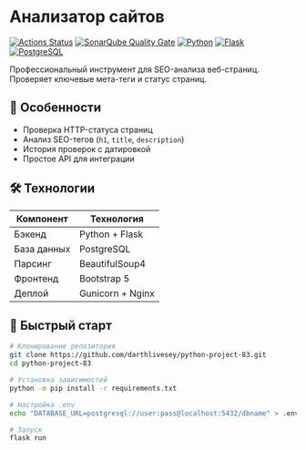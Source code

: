 # Анализатор сайтов

[![Actions Status](https://github.com/darthlivesey/python-project-83/actions/workflows/hexlet-check.yml/badge.svg)](https://github.com/darthlivesey/python-project-83/actions)
[![SonarQube Quality Gate](https://sonarcloud.io/api/project_badges/measure?project=darthlivesey_python-project-83&metric=alert_status)](https://sonarcloud.io/summary/new_code?id=darthlivesey_python-project-83)
[![Python](https://img.shields.io/badge/python-3.10%2B-blue)](https://www.python.org/)
[![Flask](https://img.shields.io/badge/flask-2.3-green)](https://flask.palletsprojects.com/)
[![PostgreSQL](https://img.shields.io/badge/postgresql-15-purple)](https://www.postgresql.org/)

Профессиональный инструмент для SEO-анализа веб-страниц. Проверяет ключевые мета-теги и статус страниц.

## 🌟 Особенности

- Проверка HTTP-статуса страниц
- Анализ SEO-тегов (`h1`, `title`, `description`)
- История проверок с датировкой
- Простое API для интеграции

## 🛠 Технологии

| Компонент       | Технология         |
|----------------|--------------------|
| Бэкенд         | Python + Flask     |
| База данных    | PostgreSQL         |
| Парсинг        | BeautifulSoup4     |
| Фронтенд       | Bootstrap 5        |
| Деплой         | Gunicorn + Nginx   |

## 🚀 Быстрый старт

```bash
# Клонирование репозитория
git clone https://github.com/darthlivesey/python-project-83.git
cd python-project-83

# Установка зависимостей
python -m pip install -r requirements.txt

# Настройка .env
echo "DATABASE_URL=postgresql://user:pass@localhost:5432/dbname" > .env

# Запуск
flask run